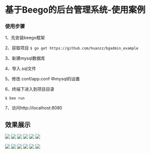 # 基于Beego的后台管理系统-使用案例


### 使用步骤

1、先安装beego框架

2、获取项目
`$ go get https://github.com/huanzz/bgadmin_example`

3、新建mysql数据库

4、导入.sql文件

5、修改 conf/app.conf 中mysql的设置

6、终端下进入到项目目录
```
$ bee run
```

7、访问http://localhost:8080

## 效果展示
![](https://github.com/huanzz/bgadmin_example/master/__images/aa(1).png)
![](https://github.com/huanzz/bgadmin_example/master/__images/aa(2).png)
![](https://github.com/huanzz/bgadmin_example/master/__images/aa(3).png)
![](https://github.com/huanzz/bgadmin_example/master/__images/aa(4).png)
![](https://github.com/huanzz/bgadmin_example/master/__images/aa(5).png)
![](https://github.com/huanzz/bgadmin_example/master/__images/aa(6).png)

![](https://github.com/huanzz/bgadmin_example/master/__images/1111111.png)
![](https://github.com/huanzz/bgadmin_example/master/__images/222.png)
![](https://github.com/huanzz/bgadmin_example/master/__images/333.png)
![](https://github.com/huanzz/bgadmin_example/master/__images/444.png)
![](https://github.com/huanzz/bgadmin_example/master/__images/55555555.png)
![](https://github.com/huanzz/bgadmin_example/master/__images/666.png)



